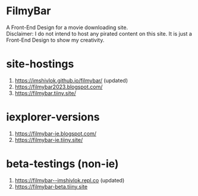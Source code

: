 # FilmyBar
A Front-End Design for a movie downloading site.<br>
Disclaimer: I do not intend to host any pirated content on this site. It is just a Front-End Design to show my creativity.

# site-hostings
1. https://imshivlok.github.io/filmybar/ (updated)
2. https://filmybar2023.blogspot.com/
3. https://filmybar.tiiny.site/

# iexplorer-versions
1. https://filmybar-ie.blogspot.com/
2. https://filmybar-ie.tiiny.site/

# beta-testings (non-ie)
1. https://filmybar--imshivlok.repl.co (updated)
2. https://filmybar-beta.tiiny.site

